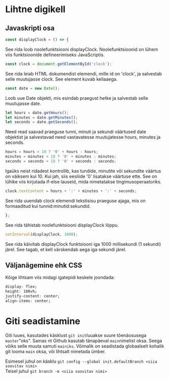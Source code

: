 # Lihtne digikell
## Javaskripti osa

```javascript
const displayClock = () => {
```
See rida loob noolefunktsiooni displayClock. Noolefunktsioonid on lühem viis funktsioonide defineerimiseks JavaScriptis.

```javascript
const clock = document.getElementById('clock');
```
See rida leiab HTML dokumendist elemendi, mille id on 'clock', ja salvestab selle muutujasse clock. See element kuvab kellaaega.

```javascript
const date = new Date();
```
Loob uue Date objekti, mis esindab praegust hetke ja salvestab selle muutujasse date.

```javascript
let hours = date.getHours();
let minutes = date.getMinutes();
let seconds = date.getSeconds();
```    
Need read saavad praeguse tunni, minuti ja sekundi väärtused date objektist ja salvestavad need vastavatesse muutujatesse hours, minutes ja seconds.

```javascript
hours = hours < 10 ? '0' + hours : hours;
minutes = minutes < 10 ? '0' + minutes : minutes;
seconds = seconds < 10 ? '0' + seconds : seconds;
```
Igaüks neist ridadest kontrollib, kas tundide, minutite või sekundite väärtus on väiksem kui 10. Kui jah, siis eesliide '0' lisatakse väärtuse ette. See on lühike viis kirjutada if-else lauseid, mida nimetatakse tingimusoperaatoriks.

```javascript
clock.textContent = hours + ':' + minutes + ':' + seconds;
```
See rida uuendab clock elemendi tekstisisu praeguse ajaga, mis on formaaditud kui tunnid:minutid:sekundid.

```javascript
};
```
See rida tähistab noolefunktsiooni displayClock lõppu.
```javascript
setInterval(displayClock, 1000);
```
See rida käivitab displayClock funktsiooni iga 1000 millisekundi (1 sekundi) järel. See tagab, et kell värskendab aega iga sekundi järel.

## Väljanägemine ehk CSS
Kõige lihtsam viis midagi igatepidi keskele joondada:
```css
display: flex;
height: 100vh;
justify-content: center;
align-items: center;
```

# Giti seadistamine
Giti luues, kasutades käsklust `git init`luuakse suure tõenäosusega `master`"oks". Samas nt Github kasutab tänapäeval `main`nimelist oksa. Seega võiks selle muuta samuti `mainiks`. Võimalik on seadistada globaalselt kohalik git looma `main` oksa, või lihtsalt nimetada ümber.  

Esimesel juhul on käsklu `git config --global init.defaultBranch <siia soovitav nimi>`  
Teisel juhul `git branch -m <siia soovitav nimi>`